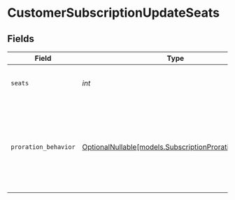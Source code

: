 # CustomerSubscriptionUpdateSeats


## Fields

| Field                                                                                                      | Type                                                                                                       | Required                                                                                                   | Description                                                                                                |
| ---------------------------------------------------------------------------------------------------------- | ---------------------------------------------------------------------------------------------------------- | ---------------------------------------------------------------------------------------------------------- | ---------------------------------------------------------------------------------------------------------- |
| `seats`                                                                                                    | *int*                                                                                                      | :heavy_check_mark:                                                                                         | Update the number of seats for this subscription.                                                          |
| `proration_behavior`                                                                                       | [OptionalNullable[models.SubscriptionProrationBehavior]](../models/subscriptionprorationbehavior.md)       | :heavy_minus_sign:                                                                                         | Determine how to handle the proration billing. If not provided, will use the default organization setting. |
